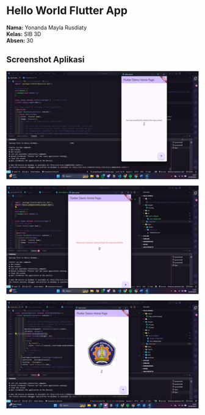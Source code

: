 # Hello World Flutter App

**Nama:** Yonanda Mayla Rusdiaty  
**Kelas:** SIB 3D  
**Absen:** 30

## Screenshot Aplikasi

![Screenshot hello_world](images/01.png)

![Screenshot hello_world dengan Text Widget](images/02.png)

![Screenshot hello_world dengan Image Widget](images/03.png)
